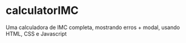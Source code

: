 # calculatorIMC
Uma calculadora de IMC completa, mostrando erros + modal, usando HTML, CSS e Javascript
